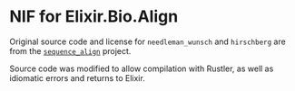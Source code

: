 # NIF for Elixir.Bio.Align
Original source code and license for `needleman_wunsch` and `hirschberg` are
from the
[`sequence_align`](https://github.com/kensho-technologies/sequence_align)
project.

Source code was modified to allow compilation with Rustler, as well as idiomatic
errors and returns to Elixir.